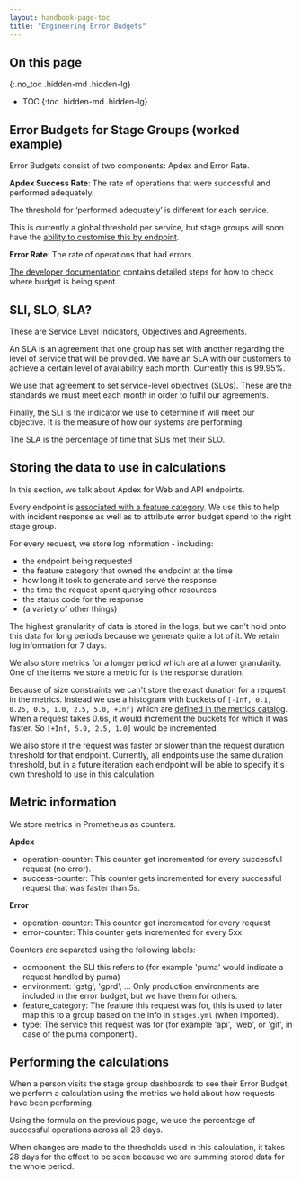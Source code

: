```yaml
---
layout: handbook-page-toc
title: "Engineering Error Budgets"
---
```


## On this page
{:.no_toc .hidden-md .hidden-lg}

- TOC
{:toc .hidden-md .hidden-lg}

## Error Budgets for Stage Groups (worked example)

Error Budgets consist of two components: Apdex and Error Rate.

**Apdex Success Rate**: The rate of operations that were successful and performed adequately.

The threshold for ‘performed adequately’ is different for each service. 

This is currently a global threshold per service, but stage groups will soon have the [ability to customise this by endpoint](https://gitlab.com/groups/gitlab-com/gl-infra/-/epics/525). 

**Error Rate**: The rate of operations that had errors. 

[The developer documentation](https://docs.gitlab.com/ee/development/stage_group_dashboards.html#check-where-budget-is-being-spent) contains detailed steps 
for how to check where budget is being spent.

## SLI, SLO, SLA?

These are Service Level Indicators, Objectives and Agreements. 

An SLA is an agreement that one group has set with another regarding the level of service that will be provided. 
We have an SLA with our customers to achieve a certain level of availability each month. Currently this is 99.95%.

We use that agreement to set service-level objectives (SLOs). These are the standards we must meet each month in order to 
fulfil our agreements. 

Finally, the SLI is the indicator we use to determine if will meet our objective. It is the measure of how our systems are performing.

The SLA is the percentage of time that SLIs met their SLO.   

## Storing the data to use in calculations

In this section, we talk about Apdex for Web and API endpoints. 

Every endpoint is [associated with a feature category](https://docs.gitlab.com/ee/development/feature_categorization/index.html#feature-categorization). 
We use this to help with incident response as well as to attribute error budget spend to the right stage group.

For every request, we store log information - including:
- the endpoint being requested
- the feature category that owned the endpoint at the time
- how long it took to generate and serve the response
- the time the request spent querying other resources
- the status code for the response
- (a variety of other things)

The highest granularity of data is stored in the logs, but we can't hold onto this data for long periods because we generate quite 
a lot of it. We retain log information for 7 days. 

We also store metrics for a longer period which are at a lower granularity. One of the items we store a metric for is the response duration. 

Because of size constraints we can't store the exact duration for a request in the metrics. Instead we
use a histogram with buckets of `[-Inf, 0.1, 0.25, 0.5, 1.0, 2.5, 5.0, +Inf]` which are [defined in the metrics catalog](https://gitlab.com/gitlab-org/gitlab/-/blob/master/lib/gitlab/metrics/web_transaction.rb#L9).
When a request takes 0.6s, it would increment the buckets for which it was faster. So `[+Inf, 5.0, 2.5, 1.0]` would be incremented. 

We also store if the request was faster or slower than the request duration threshold for that endpoint. Currently, all endpoints
use the same duration threshold, but in a future iteration each endpoint will be able to specify it's own threshold to use in this
calculation.   

## Metric information 

We store metrics in Prometheus as counters.

**Apdex**

- operation-counter: This counter get incremented for every successful request (no error).  
- success-counter: This counter gets incremented for every successful request that was faster than 5s.

**Error**

- operation-counter: This counter get incremented for every request
- error-counter: This counter gets incremented for every 5xx

Counters are separated using the following labels:
- component: the SLI this refers to (for example 'puma' would indicate a request handled by puma)
- environment: 'gstg', 'gprd', ... Only production environments are included in the error budget, but we have them for others.
- feature_category: The feature this request was for, this is used to later map this to a group based on the info in `stages.yml` (when imported).
- type: The service this request was for (for example 'api', 'web', or 'git', in case of the puma component).

## Performing the calculations

When a person visits the stage group dashboards to see their Error Budget, we perform a calculation using the metrics
we hold about how requests have been performing.

Using the formula on the previous page, we use the percentage of successful operations across all 28 days.   

When changes are made to the thresholds used in this calculation, it takes 28 days for the effect to be seen because we are summing stored data for the whole period. 

 


 

 
